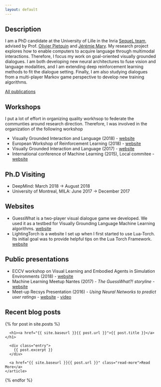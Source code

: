 ```yaml
---
layout: default
---
```


## Description
I am a PhD candidate at the University of Lille in the Inria [SequeL team](https://team.inria.fr/sequel/), advised by Prof. [Olivier Pietquin](http://www.lifl.fr/~pietquin/) and [Jérémie Mary](http://www.grappa.univ-lille3.fr/~mary/).
My research project explores how to enable computers to acquire language through multimodal interactions. 
Therefore, I focus my work on goal-oriented visually grounded dialogues. 
I am both developing new neural architectures to fuse vision and language modalities, and I am extending deep reinforcement learning methods to fit the dialogue setting. 
Finally, I am also studying dialogues from a multi-player Markov game perspective to develop new training algorithms.

<article class="more_publi">
<a href="{{ site.baseurl }}/publications" class="read-more">All publications</a>
</article>

## Workshops
I put a lot of effort in organizing quality workhsop to federate the communties around research direction. Therefore, I was involved in the organization of the following workshop
 - Visually Grounded Interaction and Language (2018) - [website](https://nips2018vigil.github.io/)
 - European Workshop of Reinforcement Learning (2018) - [website](https://ewrl.wordpress.com/ewrl14-2018/)
 - Visually Grounded Interaction and Language (2017) - [website](https://nips2018vigil.github.io/)
 - International conference of Machine Learning (2015), Local commitee - [website](https://icml.cc/2015/)

## Ph.D Visiting 
 - DeepMind: March 2018 -> August 2018 
 - University of Montreal, MILA: June 2017 -> December 2017
 
## Websites
- GuessWhat is a two-player visual dialogue game we developed. We used it as a testbed for Visually Grounding Language Machine Learning algorithms. [website](https://guesswhat.ai/)
 - LightingTorch is a website I set up when I first started to use Lua-Torch. Its initial goal was to provide helpful tips on the Lua Torch Framework. [website](http://lighting-torch.com/)


## Public presentations
 - ECCV workshop  on Visual Learning and Embodied Agents in Simulation Environments (2018) - [website](https://eccv18-vlease.github.io/)
 - Machine Learning Meetup Nantes (2017) - *The GuessWhat?! storyline* - [website](https://www.meetup.com/Nantes-Machine-Learning-Meetup/events/239908834/)
 - Meet-up Recsys Presentation (2016) - *Using Neural Networks to predict user ratings* - [website](https://www.meetup.com/RecSysFR/events/231530623/?_cookie-check=24UkbWeDEob87GeP) - [video](https://www.youtube.com/watch?v=VTpAZRlgWJk)

## Recent blog posts
<div class="posts">
  {% for post in site.posts %}
    <article class="post">

      <h1><a href="{{ site.baseurl }}{{ post.url }}">{{ post.title }}</a></h1>

      <div class="entry">
        {{ post.excerpt }}
      </div>

      <a href="{{ site.baseurl }}{{ post.url }}" class="read-more">Read More</a>
    </article>
  {% endfor %}
</div>

